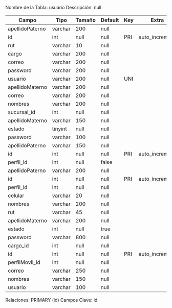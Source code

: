 
  Nombre de la Tabla: usuario
  Descripción: null

| Campo          | Tipo | Tamaño    |  Default    | Key | Extra | Description | 
|----------------|------|-----------|-------------|-----|-------|-------------|
|apellidoPaterno| varchar| 200 |null |  | | null |
|id| int| null |null | PRI | auto_increment| null |
|rut| varchar| 10 |null |  | | null |
|cargo| varchar| 200 |null |  | | null |
|correo| varchar| 200 |null |  | | null |
|password| varchar| 200 |null |  | | null |
|usuario| varchar| 200 |null | UNI | | null |
|apellidoMaterno| varchar| 200 |null |  | | null |
|correo| varchar| 200 |null |  | | null |
|nombres| varchar| 200 |null |  | | null |
|sucursal_id| int| null |null |  | | null |
|apellidoMaterno| varchar| 150 |null |  | | null |
|estado| tinyint| null |null |  | | null |
|password| varchar| 100 |null |  | | null |
|apellidoPaterno| varchar| 150 |null |  | | null |
|id| int| null |null | PRI | auto_increment| null |
|perfil_id| int| null |false |  | | null |
|apellidoPaterno| varchar| 200 |null |  | | null |
|id| int| null |null | PRI | auto_increment| null |
|perfil_id| int| null |null |  | | null |
|celular| varchar| 20 |null |  | | null |
|nombres| varchar| 200 |null |  | | null |
|rut| varchar| 45 |null |  | | null |
|apellidoMaterno| varchar| 200 |null |  | | null |
|estado| int| null |true |  | | null |
|password| varchar| 800 |null |  | | null |
|cargo_id| int| null |null |  | | null |
|id| int| null |null | PRI | auto_increment| null |
|perfilMovil_id| int| null |null |  | | null |
|correo| varchar| 250 |null |  | | null |
|nombres| varchar| 150 |null |  | | null |
|usuario| varchar| 100 |null |  | | null |

Relaciones:  PRIMARY (id) 
Campos Clave: id

